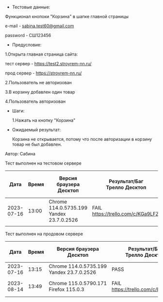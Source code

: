 * Тестовые данные:

 Функционал кнопоки "Корзина" в шапке главной страницы
 
 e-mail - sabina.test60@gmail.com
 
 password - СШ123456
 
* Предусловие:

 1.Открыта главная страница сайта:
 
 тест сервер - https://test2.stroyrem-nn.ru/
 
 прод сервер - https://stroyrem-nn.ru/
 
 2.Пользователь не авторизован
 
 3.В корзину добавлен один товар
 
 4.Пользователь авторизован
 
* Шаги:

  1.Нажать на кнопку "Корзина"
  
* Ожидаемый результат:

   Корзина не открывается, потому что после авторизации в корзину товар не был добавлен.
  
Автор: Сабина

Тест выполнен на тестовом сервере

| Дата | Время | Версия браузера Десктоп | Результат/Баг Трелло Десктоп | Версия браузера и ОС тача | Результат/Баг Трелло Тач | Дата релиза | Имя |
| --- | --- | --- | --- | --- | --- | --- | --- |
| 2023-07-16 | 13:00  |Chrome 114.0.5735.199 Yandex 23.7.0.2526 |FAIL https://trello.com/c/KGa9LFZj |MIUI 12.5.2   |FAIL https://trello.com/c/KGa9LFZj  | 16.06.23 | Сабина |
|  |  |  |  |     |  | |  |

Тест выполнен на продовом сервере

| Дата | Время | Версия браузера Десктоп | Результат/Баг Трелло Десктоп | Версия браузера и ОС тача | Результат/Баг Трелло Тач | Дата релиза | Имя |
| --- | --- | --- | --- | --- | --- | --- | --- |
|2023-07-16 | 13:15 |Chrome 114.0.5735.199 Yandex 23.7.0.2526 |PASS | MIUI 12.5.2   |PASS  | 16.06.23 | Сабина |
|2023-08-14 | 13:49 | Chrome 115.0.5790.171 Firefox 115.0.3 | FAIL https://trello.com/c/Ix6VoX0J  | Chrome 115.0.5790.166, Android 10 | FAIL https://trello.com/c/Ix6VoX0J  |13.08.23 | Татьяна|
